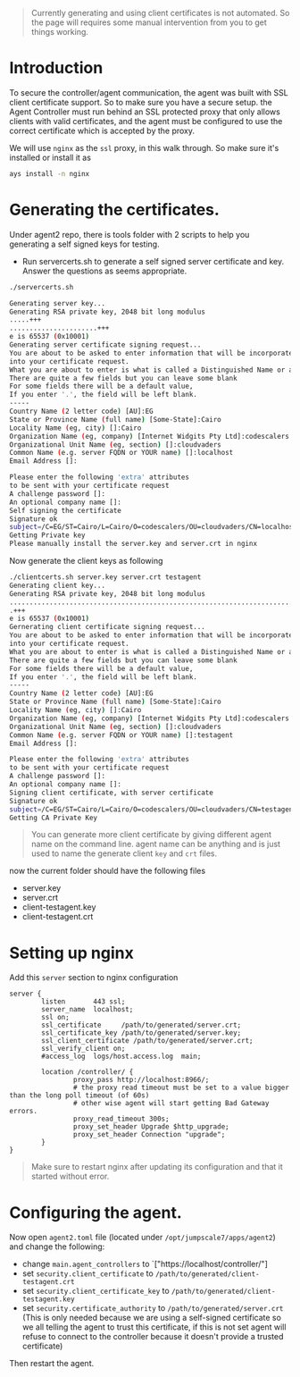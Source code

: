 

> Currently generating and using client certificates is not automated. So the page will requires some manual intervention from you to get things working.

# Introduction
To secure the controller/agent communication, the agent was built with SSL client certificate support. So to make sure you have a secure setup. the Agent Controller must run behind an SSL protected proxy that only allows clients with valid certificates, and the agent must be configured to use the correct certificate which is accepted by the proxy.

We will use `nginx` as the `ssl` proxy, in this walk through. So make sure it's installed or install it as
```bash
ays install -n nginx
```

# Generating the certificates.
Under agent2 repo, there is tools folder with 2 scripts to help you generating a self signed keys for testing.

- Run servercerts.sh to generate a self signed server certificate and key. Answer the questions as seems appropriate.

```bash
./servercerts.sh 

Generating server key...
Generating RSA private key, 2048 bit long modulus
.....+++
......................+++
e is 65537 (0x10001)
Generating server certificate signing request...
You are about to be asked to enter information that will be incorporated
into your certificate request.
What you are about to enter is what is called a Distinguished Name or a DN.
There are quite a few fields but you can leave some blank
For some fields there will be a default value,
If you enter '.', the field will be left blank.
-----
Country Name (2 letter code) [AU]:EG
State or Province Name (full name) [Some-State]:Cairo
Locality Name (eg, city) []:Cairo
Organization Name (eg, company) [Internet Widgits Pty Ltd]:codescalers
Organizational Unit Name (eg, section) []:cloudvaders
Common Name (e.g. server FQDN or YOUR name) []:localhost
Email Address []:

Please enter the following 'extra' attributes
to be sent with your certificate request
A challenge password []:
An optional company name []:
Self signing the certificate
Signature ok
subject=/C=EG/ST=Cairo/L=Cairo/O=codescalers/OU=cloudvaders/CN=localhost
Getting Private key
Please manually install the server.key and server.crt in nginx
```

Now generate the client keys as following
```bash
./clientcerts.sh server.key server.crt testagent
Generating client key...
Generating RSA private key, 2048 bit long modulus
.........................................................................................................................................+++
.+++
e is 65537 (0x10001)
Gernerating client certificate signing request...
You are about to be asked to enter information that will be incorporated
into your certificate request.
What you are about to enter is what is called a Distinguished Name or a DN.
There are quite a few fields but you can leave some blank
For some fields there will be a default value,
If you enter '.', the field will be left blank.
-----
Country Name (2 letter code) [AU]:EG
State or Province Name (full name) [Some-State]:Cairo
Locality Name (eg, city) []:Cairo
Organization Name (eg, company) [Internet Widgits Pty Ltd]:codescalers
Organizational Unit Name (eg, section) []:cloudvaders
Common Name (e.g. server FQDN or YOUR name) []:testagent
Email Address []:

Please enter the following 'extra' attributes
to be sent with your certificate request
A challenge password []:
An optional company name []:
Signing client certificate, with server certificate
Signature ok
subject=/C=EG/ST=Cairo/L=Cairo/O=codescalers/OU=cloudvaders/CN=testagent
Getting CA Private Key
```
> You can generate more client certificate by giving different agent name on the command line. agent name can be anything and is just used to name the generate client `key` and `crt` files.

now the current folder should have the following files
* server.key
* server.crt
* client-testagent.key
* client-testagent.crt

# Setting up nginx
Add this `server` section to nginx configuration

```nginx
server {
        listen       443 ssl;
        server_name  localhost;
        ssl on;
        ssl_certificate     /path/to/generated/server.crt;
        ssl_certificate_key /path/to/generated/server.key;
        ssl_client_certificate /path/to/generated/server.crt;
        ssl_verify_client on;
        #access_log  logs/host.access.log  main;

        location /controller/ {
                proxy_pass http://localhost:8966/;
                # the proxy read timeout must be set to a value bigger than the long poll timeout (of 60s)
                # other wise agent will start getting Bad Gateway errors.
                proxy_read_timeout 300s;
                proxy_set_header Upgrade $http_upgrade;
                proxy_set_header Connection "upgrade";
        }
}
```
> Make sure to restart nginx after updating its configuration and that it started without error.

# Configuring the agent.
Now open `agent2.toml` file (located under `/opt/jumpscale7/apps/agent2`) and change the following:
* change `main.agent_controllers` to `["https://localhost/controller/"]
* set `security.client_certificate` to `/path/to/generated/client-testagent.crt`
* set `security.client_certificate_key` to `/path/to/generated/client-testagent.key`
* set `security.certificate_authority` to `/path/to/generated/server.crt` (This is only needed because we are using a self-signed certificate so we all telling the agent to trust this certificate, if this is not set agent will refuse to connect to the controller because it doesn't provide a trusted certificate)

Then restart the agent.

